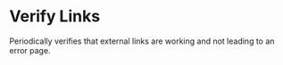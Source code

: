 # Verify Links

Periodically verifies that external links are working and not leading to an error page.
